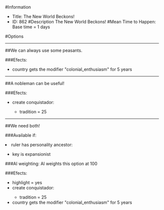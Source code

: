 #Information
 - Title: The New World Beckons!
 - ID: 862
#Description
The New World Beckons!
#Mean Time to Happen:
Base time = 1 days

#Options

___
##We can always use some peasants.

###Efects:<ul><li>country gets the modifier "colonial_enthusiasm" for 5 years</li></ul>

___
##A nobleman can be useful!

###Efects:<ul><li>create conquistador:</li><ul><li>tradition = 25</li></ul></ul>

___
##We need both!

###Available if:
<li>ruler has personality ancestor:</li><ul><li>key is expansionist</li></ul>

###AI weighting:
AI weights this option at 100


###Efects:<ul><li>highlight = yes</li><li>create conquistador:</li><ul><li>tradition = 25</li></ul><li>country gets the modifier "colonial_enthusiasm" for 5 years</li></ul>
